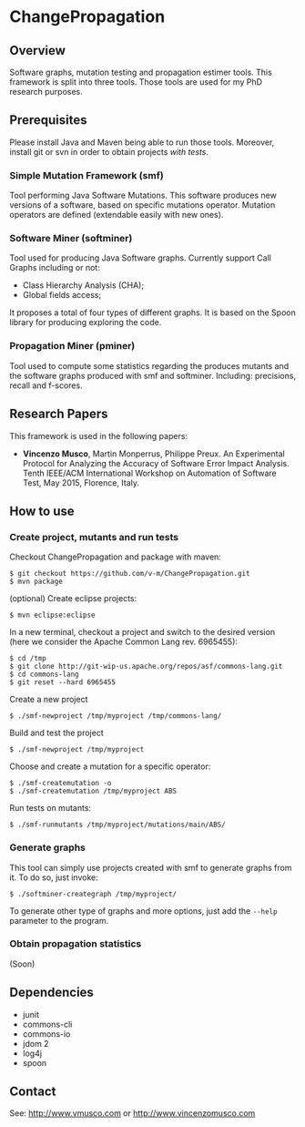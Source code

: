 # ChangePropagation

## Overview
Software graphs, mutation testing and propagation estimer tools. 
This framework is split into three tools.
Those tools are used for my PhD research purposes.

## Prerequisites

Please install Java and Maven being able to run those tools.
Moreover, install git or svn in order to obtain projects *with tests*.

### Simple Mutation Framework (smf)
Tool performing Java Software Mutations. This software produces new versions of a software, based on specific mutations operator.
Mutation operators are defined (extendable easily with new ones).

### Software Miner (softminer)
Tool used for producing Java Software graphs. Currently support Call Graphs including or not:
- Class Hierarchy Analysis (CHA);
- Global fields access;

It proposes a total of four types of different graphs. It is based on the Spoon library for producing exploring the code.

### Propagation Miner (pminer)

Tool used to compute some statistics regarding the produces mutants and the software graphs produced with smf and softminer.
Including: precisions, recall and f-scores.

## Research Papers

This framework is used in the following papers:

- __Vincenzo Musco__, Martin Monperrus, Philippe Preux. An Experimental Protocol for Analyzing the Accuracy of Software Error Impact Analysis. Tenth IEEE/ACM International Workshop on Automation of Software Test, May 2015, Florence, Italy.

## How to use

### Create project, mutants and run tests

Checkout ChangePropagation and package with maven:

```
$ git checkout https://github.com/v-m/ChangePropagation.git
$ mvn package
```

(optional) Create eclipse projects:

```
$ mvn eclipse:eclipse
```

In a new terminal, checkout a project and switch to the desired version (here we consider the Apache Common Lang rev. 6965455):

```
$ cd /tmp
$ git clone http://git-wip-us.apache.org/repos/asf/commons-lang.git
$ cd commons-lang
$ git reset --hard 6965455
```

Create a new project

```
$ ./smf-newproject /tmp/myproject /tmp/commons-lang/
```

Build and test the project

```
$ ./smf-newproject /tmp/myproject
```

Choose and create a mutation for a specific operator:

```
$ ./smf-createmutation -o
$ ./smf-createmutation /tmp/myproject ABS
```

Run tests on mutants:

```
$ ./smf-runmutants /tmp/myproject/mutations/main/ABS/
```

### Generate graphs

This tool can simply use projects created with smf to generate graphs from it. To do so, just invoke:

```
$ ./softminer-creategraph /tmp/myproject/
```

To generate other type of graphs and more options, just add the ``--help`` parameter to the program.

### Obtain propagation statistics

(Soon)

## Dependencies

 - junit
 - commons-cli
 - commons-io
 - jdom 2
 - log4j
 - spoon


## Contact

See: http://www.vmusco.com or http://www.vincenzomusco.com
